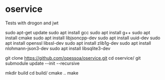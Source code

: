 # oservice
Tests with drogon and jwt



sudo apt-get update
sudo apt install gcc
sudo apt install g++
sudo apt install cmake
sudo apt install libjsoncpp-dev
sudo apt install uuid-dev
sudo apt install openssl libssl-dev
sudo apt install zlib1g-dev
sudo apt install nlohmann-json3-dev
sudo apt install libsqlite3-dev

git clone https://github.com/opessoa/oservice.git
cd oservice/
git submodule update --init --recursive

mkdir build
cd build/
cmake ..
make